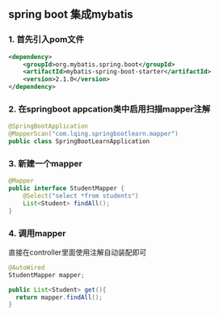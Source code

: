 ## spring boot 集成mybatis

### 1. 首先引入pom文件

```xml
<dependency>
    <groupId>org.mybatis.spring.boot</groupId>
    <artifactId>mybatis-spring-boot-starter</artifactId>
    <version>2.1.0</version>
</dependency>
```

### 2. 在springboot appcation类中启用扫描mapper注解

```java
@SpringBootApplication
@MapperScan("com.lqing.springbootlearn.mapper")
public class SpringBootLearnApplication 
```

### 3. 新建一个mapper 

```java
@Mapper
public interface StudentMapper {
    @Select("select *from students")
    List<Student> findAll();
}
```

### 4. 调用mapper

直接在controller里面使用注解自动装配即可

```java
@AutoWired
StudentMapper mapper;

public List<Student> get(){
  return mapper.findAll();
}
```


